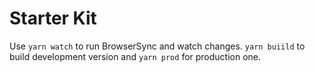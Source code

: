 # Starter Kit

Use `yarn watch` to run BrowserSync and watch changes. `yarn buiild` to build development version and `yarn prod` for production one.